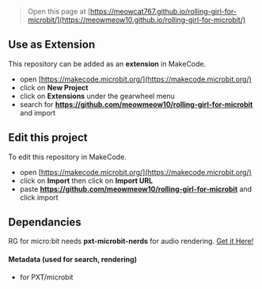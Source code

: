 
> Open this page at [https://meowcat767.github.io/rolling-girl-for-microbit/](https://meowmeow10.github.io/rolling-girl-for-microbit/)

## Use as Extension

This repository can be added as an **extension** in MakeCode.

* open [https://makecode.microbit.org/](https://makecode.microbit.org/)
* click on **New Project**
* click on **Extensions** under the gearwheel menu
* search for **https://github.com/meowmeow10/rolling-girl-for-microbit** and import

## Edit this project

To edit this repository in MakeCode.

* open [https://makecode.microbit.org/](https://makecode.microbit.org/)
* click on **Import** then click on **Import URL**
* paste **https://github.com/meowmeow10/rolling-girl-for-microbit** and click import

## Dependancies
RG for micro:bit needs **pxt-microbit-nerds** for audio rendering.
[Get it Here!](https://github.com/63rabbits/pxt-microbit-nerds)

#### Metadata (used for search, rendering)

* for PXT/microbit
<script src="https://makecode.com/gh-pages-embed.js"></script><script>makeCodeRender("{{ site.makecode.home_url }}", "{{ site.github.owner_name }}/{{ site.github.repository_name }}");</script>
